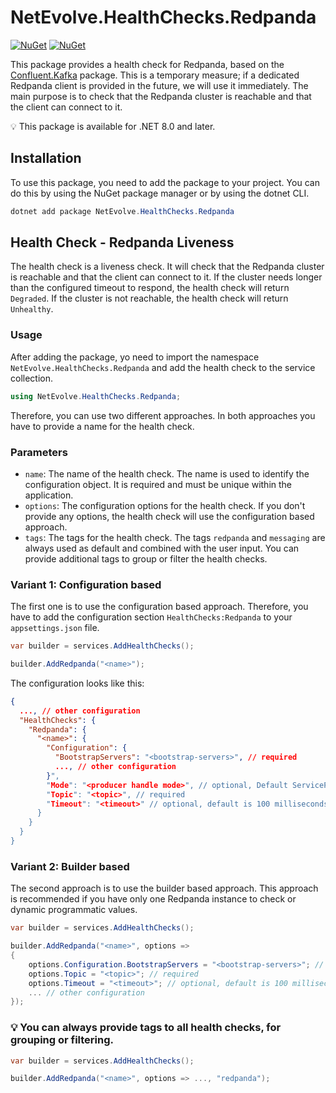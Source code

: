 # NetEvolve.HealthChecks.Redpanda

[![NuGet](https://img.shields.io/nuget/v/NetEvolve.HealthChecks.Redpanda?logo=nuget)](https://www.nuget.org/packages/NetEvolve.HealthChecks.Redpanda/)
[![NuGet](https://img.shields.io/nuget/dt/NetEvolve.HealthChecks.Redpanda?logo=nuget)](https://www.nuget.org/packages/NetEvolve.HealthChecks.Redpanda/)

This package provides a health check for Redpanda, based on the [Confluent.Kafka](https://www.nuget.org/packages/Confluent.Kafka/) package. This is a temporary measure; if a dedicated Redpanda client is provided in the future, we will use it immediately.
The main purpose is to check that the Redpanda cluster is reachable and that the client can connect to it.

:bulb: This package is available for .NET 8.0 and later.

## Installation
To use this package, you need to add the package to your project. You can do this by using the NuGet package manager or by using the dotnet CLI.
```powershell
dotnet add package NetEvolve.HealthChecks.Redpanda
```

## Health Check - Redpanda Liveness
The health check is a liveness check. It will check that the Redpanda cluster is reachable and that the client can connect to it.
If the cluster needs longer than the configured timeout to respond, the health check will return `Degraded`.
If the cluster is not reachable, the health check will return `Unhealthy`.

### Usage
After adding the package, yo need to import the namespace `NetEvolve.HealthChecks.Redpanda` and add the health check to the service collection.
```csharp
using NetEvolve.HealthChecks.Redpanda;
```
Therefore, you can use two different approaches. In both approaches you have to provide a name for the health check.

### Parameters
- `name`: The name of the health check. The name is used to identify the configuration object. It is required and must be unique within the application.
- `options`: The configuration options for the health check. If you don't provide any options, the health check will use the configuration based approach.
- `tags`: The tags for the health check. The tags `redpanda` and `messaging` are always used as default and combined with the user input. You can provide additional tags to group or filter the health checks.

### Variant 1: Configuration based
The first one is to use the configuration based approach. Therefore, you have to add the configuration section `HealthChecks:Redpanda` to your `appsettings.json` file.
```csharp
var builder = services.AddHealthChecks();

builder.AddRedpanda("<name>");
```

The configuration looks like this:
```json
{
  ..., // other configuration
  "HealthChecks": {
    "Redpanda": {
      "<name>": {
        "Configuration": {
          "BootstrapServers": "<bootstrap-servers>", // required
          ..., // other configuration
        }",
        "Mode": "<producer handle mode>", // optional, Default ServiceProvider
        "Topic": "<topic>", // required
        "Timeout": "<timeout>" // optional, default is 100 milliseconds
      }
    }
  }
}
```

### Variant 2: Builder based
The second approach is to use the builder based approach. This approach is recommended if you have only one Redpanda instance to check or dynamic programmatic values.
```csharp
var builder = services.AddHealthChecks();

builder.AddRedpanda("<name>", options =>
{
    options.Configuration.BootstrapServers = "<bootstrap-servers>"; // required
    options.Topic = "<topic>"; // required
    options.Timeout = "<timeout>"; // optional, default is 100 milliseconds
    ... // other configuration
});
```

### :bulb: You can always provide tags to all health checks, for grouping or filtering.

```csharp
var builder = services.AddHealthChecks();

builder.AddRedpanda("<name>", options => ..., "redpanda");
```